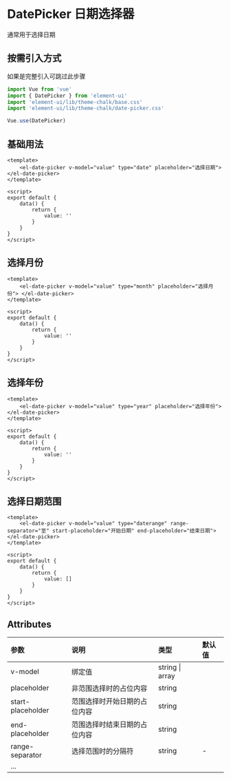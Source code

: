<script setup>
import Demo1 from "./date-picker/Demo1.vue"
import Demo2 from "./date-picker/Demo2.vue"
import Demo3 from "./date-picker/Demo3.vue"
import Demo4 from "./date-picker/Demo4.vue"
import { loginRead } from '@/utils/login-read'

loginRead('u10007')
</script>

# <AppCode code="131" /> DatePicker 日期选择器

<ClientOnly><AppRead code="u10007" /></ClientOnly>

通常用于选择日期

## 按需引入方式

如果是完整引入可跳过此步骤

```javascript
import Vue from 'vue'
import { DatePicker } from 'element-ui'
import 'element-ui/lib/theme-chalk/base.css'
import 'element-ui/lib/theme-chalk/date-picker.css'

Vue.use(DatePicker)
```

## 基础用法

```vue
<template>
    <el-date-picker v-model="value" type="date" placeholder="选择日期"> </el-date-picker>
</template>

<script>
export default {
    data() {
        return {
            value: ''
        }
    }
}
</script>
```

<AppCardBlank>
    <Demo1 />
</AppCardBlank>

## 选择月份

```vue
<template>
    <el-date-picker v-model="value" type="month" placeholder="选择月份"> </el-date-picker>
</template>

<script>
export default {
    data() {
        return {
            value: ''
        }
    }
}
</script>
```

<AppCardBlank>
    <Demo2 />
</AppCardBlank>

## 选择年份

```vue
<template>
    <el-date-picker v-model="value" type="year" placeholder="选择年份"> </el-date-picker>
</template>

<script>
export default {
    data() {
        return {
            value: ''
        }
    }
}
</script>
```

<AppCardBlank>
    <Demo3 />
</AppCardBlank>

## 选择日期范围

```vue
<template>
    <el-date-picker v-model="value" type="daterange" range-separator="至" start-placeholder="开始日期" end-placeholder="结束日期"> </el-date-picker>
</template>

<script>
export default {
    data() {
        return {
            value: []
        }
    }
}
</script>
```

<AppCardBlank>
    <Demo4 />
</AppCardBlank>

## Attributes

<table border="0" cellspacing="0" cellpadding="0" width="100%" style="display:table;text-align:left;">
    <thead>
        <tr>
            <th>参数</th>
            <th>说明</th>
            <th>类型</th>
            <th>默认值</th>
        </tr>
    </thead>
    <tbody>
        <tr>
            <td>v-model</td>
            <td>绑定值</td>
            <td>string | array</td>
            <td></td>
        </tr>
        <tr>
            <td>placeholder</td>
            <td>非范围选择时的占位内容</td>
            <td>string</td>
            <td></td>
        </tr>
        <tr>
            <td>start-placeholder</td>
            <td>范围选择时开始日期的占位内容</td>
            <td>string</td>
            <td></td>
        </tr>
        <tr>
            <td>end-placeholder</td>
            <td>范围选择时结束日期的占位内容</td>
            <td>string</td>
            <td></td>
        </tr>
        <tr>
            <td>range-separator</td>
            <td>选择范围时的分隔符</td>
            <td>string</td>
            <td>-</td>
        </tr>
        <tr>
            <td>...</td>
            <td></td>
            <td></td>
            <td></td>
        </tr>
    </tbody>
</table>

<AppComment />